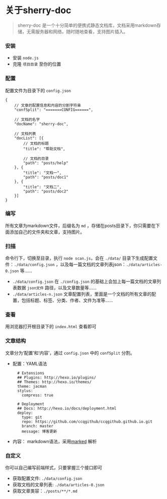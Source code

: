 关于sherry-doc
===

> sherry-doc 是一个十分简单的便携式静态文档库，文档采用markdown存储，无需服务器和网络，随时随地查看，支持图片插入。

### 安装

* 安装 `node.js`
* 克隆 `项目目录` 至你的位置

### 配置

配置文件为目录下的 `config.json`

    {
        // 文章的配置信息和内容的分割字符串
        "confSplit": "=======CONFIG======",

        // 文档的名字
        "docName": "sherry-doc",
        
        // 文档列表
        "docList": [{
            // 文档的标题
            "title": "帮助文档",

            // 文档的目录
            "path": "posts/help"
        }, {
            "title": "文档一",
            "path": "posts/doc1"
        }, {
            "title": "文档二",
            "path": "posts/doc2"
        }]
    }

### 编写

所有文章为markdown文件，后缀名为 `md` ，存储在posts目录下，你只需要在下面添加自己的文件夹和文章，支持图片。 

### 扫描

命令行下，切换至目录，执行 `node scan.js`，会在 `./data/` 目录下生成配置文件：`./data/config.json` ，以及每一篇文档的文章列表json：`./data/articles-0.json` 等……

* `./data/config.json`  在 `./config.json` 的基础上会加上每一篇文档的文章列表数据 `json文件` 路径，以及文章数量等……
* `./data/articles-n.json` 文章配置列表，里面是一个文档的所有文章的配置，包括标题、标签、分类、作者、文件为准等……

### 查看

用浏览器打开根目录下的 `index.html` 查看即可

### 文章结构

文章分为‘配置’和‘内容’，通过 `config.json` 中的 `confSplit` 分割。

* 配置：YAML语法

        # Extensions
        ## Plugins: http://hexo.io/plugins/
        ## Themes: http://hexo.io/themes/
        theme: jacman
        stylus:
          compress: true

        # Deployment
        ## Docs: http://hexo.io/docs/deployment.html
        deploy:
          type: git
          repo: https://github.com/ccqgithub/ccqgithub.github.io.git
          branch: master
          message: 博客更新

* 内容： markdown语法，采用[marked](https://github.com/chjj/marked) 解析

### 自定义

你可以自己编写前端样式，只要掌握三个接口即可

* 获取配置文件: `./data/config.json`
* 获取文档的文章列表: `./data/articles-0.json`
* 获取文章类容：`./posts/**/*.md`